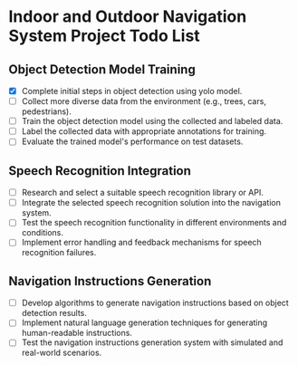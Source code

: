 # Indoor and Outdoor Navigation System Project Todo List

## Object Detection Model Training
- [x] Complete initial steps in object detection using yolo model.
- [ ] Collect more diverse data from the environment (e.g., trees, cars, pedestrians).
- [ ] Train the object detection model using the collected and labeled data.
- [ ] Label the collected data with appropriate annotations for training.
- [ ] Evaluate the trained model's performance on test datasets.

## Speech Recognition Integration
- [ ] Research and select a suitable speech recognition library or API.
- [ ] Integrate the selected speech recognition solution into the navigation system.
- [ ] Test the speech recognition functionality in different environments and conditions.
- [ ] Implement error handling and feedback mechanisms for speech recognition failures.

## Navigation Instructions Generation
- [ ] Develop algorithms to generate navigation instructions based on object detection results.
- [ ] Implement natural language generation techniques for generating human-readable instructions.
- [ ] Test the navigation instructions generation system with simulated and real-world scenarios.